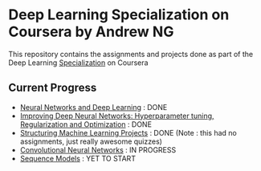 # Deep Learning Specialization on Coursera by Andrew NG
This repository contains the assignments and projects done as part of the Deep Learning [Specialization](https://www.coursera.org/specializations/deep-learning) on Coursera

## Current Progress

  - [Neural Networks and Deep Learning](https://www.coursera.org/learn/neural-networks-deep-learning) : DONE
  - [Improving Deep Neural Networks: Hyperparameter tuning, Regularization and Optimization](https://www.coursera.org/learn/deep-neural-network) : DONE
  - [Structuring Machine Learning Projects](https://www.coursera.org/learn/machine-learning-projects) : DONE (Note : this had no assignments, just really awesome quizzes)
  - [Convolutional Neural Networks](https://www.coursera.org/learn/convolutional-neural-networks) : IN PROGRESS
  - [Sequence Models](https://www.coursera.org/learn/nlp-sequence-models) : YET TO START
